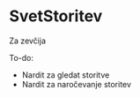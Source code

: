 # SvetStoritev
 Za zevčija

 To-do:
  - Nardit za gledat storitve
  - Nardit za naročevanje storitev